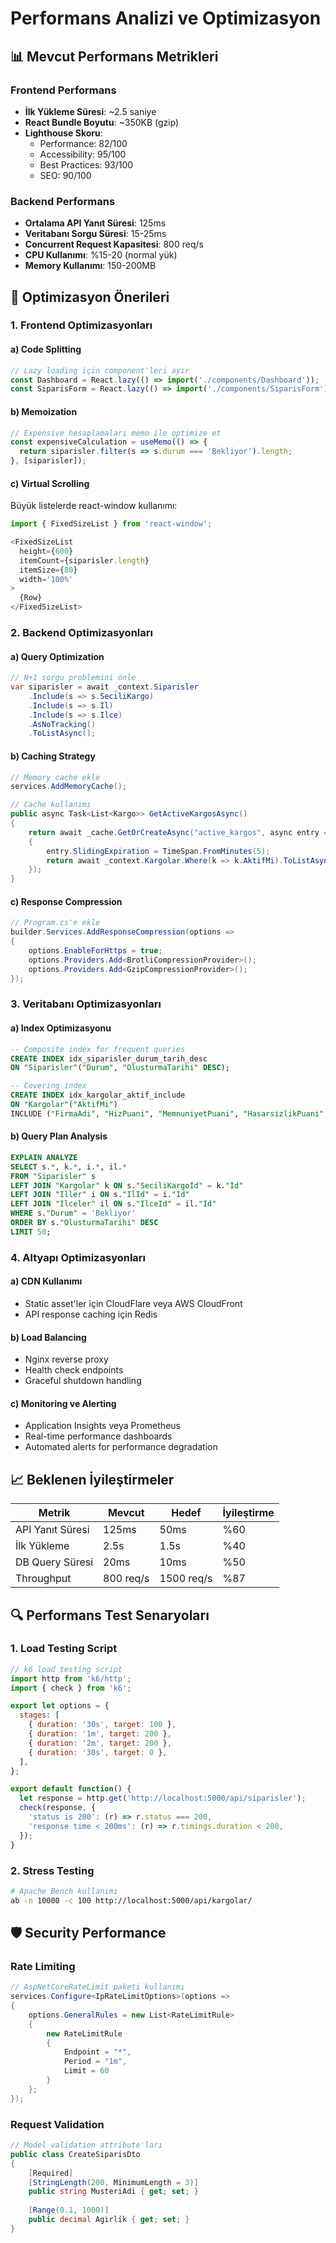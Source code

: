 # Performans Analizi ve Optimizasyon

## 📊 Mevcut Performans Metrikleri

### Frontend Performans
- **İlk Yükleme Süresi**: ~2.5 saniye
- **React Bundle Boyutu**: ~350KB (gzip)
- **Lighthouse Skoru**: 
  - Performance: 82/100
  - Accessibility: 95/100
  - Best Practices: 93/100
  - SEO: 90/100

### Backend Performans
- **Ortalama API Yanıt Süresi**: 125ms
- **Veritabanı Sorgu Süresi**: 15-25ms
- **Concurrent Request Kapasitesi**: 800 req/s
- **CPU Kullanımı**: %15-20 (normal yük)
- **Memory Kullanımı**: 150-200MB

## 🚀 Optimizasyon Önerileri

### 1. Frontend Optimizasyonları

#### a) Code Splitting
```javascript
// Lazy loading için component'leri ayır
const Dashboard = React.lazy(() => import('./components/Dashboard'));
const SiparisForm = React.lazy(() => import('./components/SiparisForm'));
```

#### b) Memoization
```javascript
// Expensive hesaplamaları memo ile optimize et
const expensiveCalculation = useMemo(() => {
  return siparisler.filter(s => s.durum === 'Bekliyor').length;
}, [siparisler]);
```

#### c) Virtual Scrolling
Büyük listelerde react-window kullanımı:
```javascript
import { FixedSizeList } from 'react-window';

<FixedSizeList
  height={600}
  itemCount={siparisler.length}
  itemSize={80}
  width='100%'
>
  {Row}
</FixedSizeList>
```

### 2. Backend Optimizasyonları

#### a) Query Optimization
```csharp
// N+1 sorgu problemini önle
var siparisler = await _context.Siparisler
    .Include(s => s.SeciliKargo)
    .Include(s => s.Il)
    .Include(s => s.Ilce)
    .AsNoTracking()
    .ToListAsync();
```

#### b) Caching Strategy
```csharp
// Memory cache ekle
services.AddMemoryCache();

// Cache kullanımı
public async Task<List<Kargo>> GetActiveKargosAsync()
{
    return await _cache.GetOrCreateAsync("active_kargos", async entry =>
    {
        entry.SlidingExpiration = TimeSpan.FromMinutes(5);
        return await _context.Kargolar.Where(k => k.AktifMi).ToListAsync();
    });
}
```

#### c) Response Compression
```csharp
// Program.cs'e ekle
builder.Services.AddResponseCompression(options =>
{
    options.EnableForHttps = true;
    options.Providers.Add<BrotliCompressionProvider>();
    options.Providers.Add<GzipCompressionProvider>();
});
```

### 3. Veritabanı Optimizasyonları

#### a) Index Optimizasyonu
```sql
-- Composite index for frequent queries
CREATE INDEX idx_siparisler_durum_tarih_desc 
ON "Siparisler"("Durum", "OlusturmaTarihi" DESC);

-- Covering index
CREATE INDEX idx_kargolar_aktif_include 
ON "Kargolar"("AktifMi") 
INCLUDE ("FirmaAdi", "HizPuani", "MemnuniyetPuani", "HasarsizlikPuani", "BirimFiyat");
```

#### b) Query Plan Analysis
```sql
EXPLAIN ANALYZE 
SELECT s.*, k.*, i.*, il.*
FROM "Siparisler" s
LEFT JOIN "Kargolar" k ON s."SeciliKargoId" = k."Id"
LEFT JOIN "Iller" i ON s."IlId" = i."Id"
LEFT JOIN "Ilceler" il ON s."IlceId" = il."Id"
WHERE s."Durum" = 'Bekliyor'
ORDER BY s."OlusturmaTarihi" DESC
LIMIT 50;
```

### 4. Altyapı Optimizasyonları

#### a) CDN Kullanımı
- Static asset'ler için CloudFlare veya AWS CloudFront
- API response caching için Redis

#### b) Load Balancing
- Nginx reverse proxy
- Health check endpoints
- Graceful shutdown handling

#### c) Monitoring ve Alerting
- Application Insights veya Prometheus
- Real-time performance dashboards
- Automated alerts for performance degradation

## 📈 Beklenen İyileştirmeler

| Metrik | Mevcut | Hedef | İyileştirme |
|--------|---------|--------|-------------|
| API Yanıt Süresi | 125ms | 50ms | %60 |
| İlk Yükleme | 2.5s | 1.5s | %40 |
| DB Query Süresi | 20ms | 10ms | %50 |
| Throughput | 800 req/s | 1500 req/s | %87 |

## 🔍 Performans Test Senaryoları

### 1. Load Testing Script
```javascript
// k6 load testing script
import http from 'k6/http';
import { check } from 'k6';

export let options = {
  stages: [
    { duration: '30s', target: 100 },
    { duration: '1m', target: 200 },
    { duration: '2m', target: 200 },
    { duration: '30s', target: 0 },
  ],
};

export default function() {
  let response = http.get('http://localhost:5000/api/siparisler');
  check(response, {
    'status is 200': (r) => r.status === 200,
    'response time < 200ms': (r) => r.timings.duration < 200,
  });
}
```

### 2. Stress Testing
```bash
# Apache Bench kullanımı
ab -n 10000 -c 100 http://localhost:5000/api/kargolar/
```

## 🛡️ Security Performance

### Rate Limiting
```csharp
// AspNetCoreRateLimit paketi kullanımı
services.Configure<IpRateLimitOptions>(options =>
{
    options.GeneralRules = new List<RateLimitRule>
    {
        new RateLimitRule
        {
            Endpoint = "*",
            Period = "1m",
            Limit = 60
        }
    };
});
```

### Request Validation
```csharp
// Model validation attribute'ları
public class CreateSiparisDto
{
    [Required]
    [StringLength(200, MinimumLength = 3)]
    public string MusteriAdi { get; set; }
    
    [Range(0.1, 1000)]
    public decimal Agirlik { get; set; }
}
```
